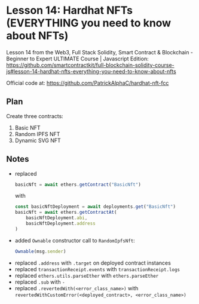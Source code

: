 # Lesson 14: Hardhat NFTs (EVERYTHING you need to know about NFTs)

Lesson 14 from the Web3, Full Stack Solidity, Smart Contract & Blockchain - Beginner to Expert ULTIMATE
Course | Javascript Edition:
https://github.com/smartcontractkit/full-blockchain-solidity-course-js#lesson-14-hardhat-nfts-everything-you-need-to-know-about-nfts

Official code at:
https://github.com/PatrickAlphaC/hardhat-nft-fcc

## Plan

Create three contracts:

1. Basic NFT
2. Random IPFS NFT
3. Dynamic SVG NFT

## Notes

* replaced
    ```javascript
    basicNft = await ethers.getContract("BasicNft")
    ```
  with
    ```javascript
    const basicNftDeployment = await deployments.get("BasicNft")
    basicNft = await ethers.getContractAt(
        basicNftDeployment.abi,
        basicNftDeployment.address
    )
    ```
* added `Ownable` constructor call to `RandomIpfsNft`:
    ```javascript
    Ownable(msg.sender)
    ```
* replaced `.address` with `.target` on deployed contract instances
* replaced `transactionReceipt.events` with `transactionReceipt.logs`
* replaced `ethers.utils.parseEther` with `ethers.parseEther`
* replaced `.sub` with `-`
* replaced `.revertedWith(<error_class_name>)` with `revertedWithCustomError(<deployed_contract>, <error_class_name>)`
